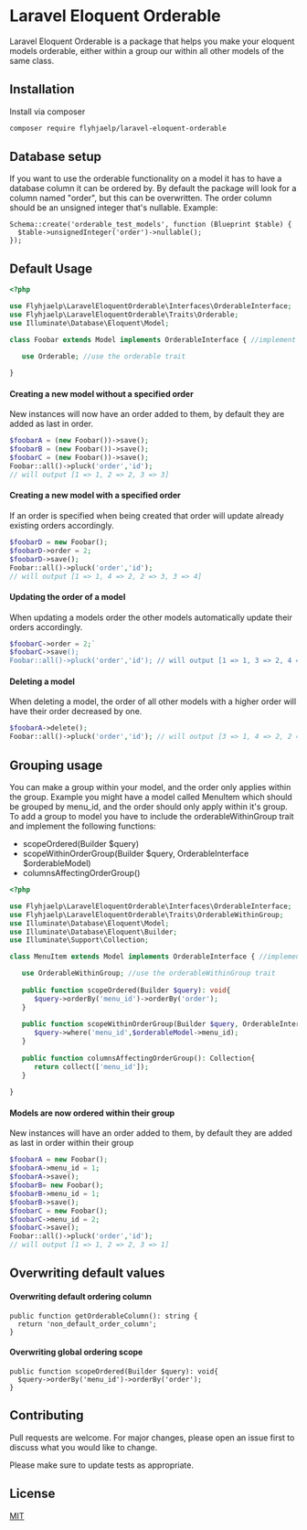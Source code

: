 # Laravel Eloquent Orderable

Laravel Eloquent Orderable is a package that helps you make your eloquent models orderable, either within a group our within all other models of the same class.

## Installation

Install via composer

```bash
composer require flyhjaelp/laravel-eloquent-orderable
```

## Database setup
If you want to use the orderable functionality on a model it has to have a database column it can be ordered by. By default the package will look for a column named "order", but this can be overwritten. The order column should be an unsigned integer that's nullable. Example:

```
Schema::create('orderable_test_models', function (Blueprint $table) {
  $table->unsignedInteger('order')->nullable();
});
```

## Default Usage

```php
<?php

use Flyhjaelp\LaravelEloquentOrderable\Interfaces\OrderableInterface;
use Flyhjaelp\LaravelEloquentOrderable\Traits\Orderable;
use Illuminate\Database\Eloquent\Model;

class Foobar extends Model implements OrderableInterface { //implement the orderable interface

   use Orderable; //use the orderable trait
   
}
```

#### Creating a new model without a specified order
New instances will now have an order added to them, by default they are added as last in order.

```php
$foobarA = (new Foobar())->save();
$foobarB = (new Foobar())->save();
$foobarC = (new Foobar())->save();
Foobar::all()->pluck('order','id');
// will output [1 => 1, 2 => 2, 3 => 3]
```
#### Creating a new model with a specified order
If an order is specified when being created that order will update already existing orders accordingly.
```php
$foobarD = new Foobar();
$foobarD->order = 2;
$foobarD->save();
Foobar::all()->pluck('order','id');
// will output [1 => 1, 4 => 2, 2 => 3, 3 => 4]
```

#### Updating the order of a model
When updating a models order the other models automatically update their orders accordingly.
```php
$foobarC->order = 2;`
$foobarC->save();
Foobar::all()->pluck('order','id'); // will output [1 => 1, 3 => 2, 4 => 3, 2 => 3]
```

#### Deleting a model
When deleting a model, the order of all other models with a higher order will have their order decreased by one.
```php
$foobarA->delete();
Foobar::all()->pluck('order','id'); // will output [3 => 1, 4 => 2, 2 => 3]
```

## Grouping usage
You can make a group within your model, and the order only applies within the group. Example you might have a model called MenuItem which should be grouped by menu_id, and the order should only apply within it's group. To add a group to model you have to include the orderableWithinGroup trait and implement the following functions:
- scopeOrdered(Builder $query)
- scopeWithinOrderGroup(Builder $query, OrderableInterface $orderableModel)
- columnsAffectingOrderGroup()

```php
<?php

use Flyhjaelp\LaravelEloquentOrderable\Interfaces\OrderableInterface;
use Flyhjaelp\LaravelEloquentOrderable\Traits\OrderableWithinGroup;
use Illuminate\Database\Eloquent\Model;
use Illuminate\Database\Eloquent\Builder;
use Illuminate\Support\Collection;

class MenuItem extends Model implements OrderableInterface { //implement the orderable interface

   use OrderableWithinGroup; //use the orderableWithinGroup trait
   
   public function scopeOrdered(Builder $query): void{
      $query->orderBy('menu_id')->orderBy('order');
   }
   
   public function scopeWithinOrderGroup(Builder $query, OrderableInterface $orderableModel): void{
      $query->where('menu_id',$orderableModel->menu_id);
   }
   
   public function columnsAffectingOrderGroup(): Collection{
      return collect(['menu_id']);
   }
   
}
```

#### Models are now ordered within their group
New instances will have an order added to them, by default they are added as last in order within their group

```php
$foobarA = new Foobar();
$foobarA->menu_id = 1;
$foobarA->save();
$foobarB= new Foobar();
$foobarB->menu_id = 1;
$foobarB->save();
$foobarC = new Foobar();
$foobarC->menu_id = 2;
$foobarC->save();
Foobar::all()->pluck('order','id');
// will output [1 => 1, 2 => 2, 3 => 1]
```

## Overwriting default values
#### Overwriting default ordering column
```
public function getOrderableColumn(): string {
  return 'non_default_order_column';
}
```

#### Overwriting global ordering scope
```
public function scopeOrdered(Builder $query): void{
  $query->orderBy('menu_id')->orderBy('order');
}
```

## Contributing
Pull requests are welcome. For major changes, please open an issue first to discuss what you would like to change.

Please make sure to update tests as appropriate.

## License
[MIT](./LICENSE.md)